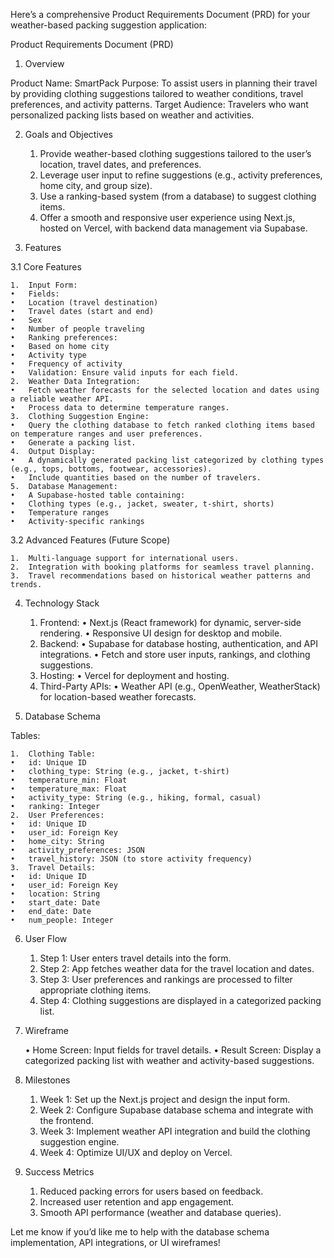 Here’s a comprehensive Product Requirements Document (PRD) for your weather-based packing suggestion application:

Product Requirements Document (PRD)

1. Overview

Product Name: SmartPack
Purpose: To assist users in planning their travel by providing clothing suggestions tailored to weather conditions, travel preferences, and activity patterns.
Target Audience: Travelers who want personalized packing lists based on weather and activities.

2. Goals and Objectives

	1.	Provide weather-based clothing suggestions tailored to the user’s location, travel dates, and preferences.
	2.	Leverage user input to refine suggestions (e.g., activity preferences, home city, and group size).
	3.	Use a ranking-based system (from a database) to suggest clothing items.
	4.	Offer a smooth and responsive user experience using Next.js, hosted on Vercel, with backend data management via Supabase.

3. Features

3.1 Core Features

	1.	Input Form:
	•	Fields:
	•	Location (travel destination)
	•	Travel dates (start and end)
	•	Sex
	•	Number of people traveling
	•	Ranking preferences:
	•	Based on home city
	•	Activity type
	•	Frequency of activity
	•	Validation: Ensure valid inputs for each field.
	2.	Weather Data Integration:
	•	Fetch weather forecasts for the selected location and dates using a reliable weather API.
	•	Process data to determine temperature ranges.
	3.	Clothing Suggestion Engine:
	•	Query the clothing database to fetch ranked clothing items based on temperature ranges and user preferences.
	•	Generate a packing list.
	4.	Output Display:
	•	A dynamically generated packing list categorized by clothing types (e.g., tops, bottoms, footwear, accessories).
	•	Include quantities based on the number of travelers.
	5.	Database Management:
	•	A Supabase-hosted table containing:
	•	Clothing types (e.g., jacket, sweater, t-shirt, shorts)
	•	Temperature ranges
	•	Activity-specific rankings

3.2 Advanced Features (Future Scope)

	1.	Multi-language support for international users.
	2.	Integration with booking platforms for seamless travel planning.
	3.	Travel recommendations based on historical weather patterns and trends.

4. Technology Stack

	1.	Frontend:
	•	Next.js (React framework) for dynamic, server-side rendering.
	•	Responsive UI design for desktop and mobile.
	2.	Backend:
	•	Supabase for database hosting, authentication, and API integrations.
	•	Fetch and store user inputs, rankings, and clothing suggestions.
	3.	Hosting:
	•	Vercel for deployment and hosting.
	4.	Third-Party APIs:
	•	Weather API (e.g., OpenWeather, WeatherStack) for location-based weather forecasts.

5. Database Schema

Tables:

	1.	Clothing Table:
	•	id: Unique ID
	•	clothing_type: String (e.g., jacket, t-shirt)
	•	temperature_min: Float
	•	temperature_max: Float
	•	activity_type: String (e.g., hiking, formal, casual)
	•	ranking: Integer
	2.	User Preferences:
	•	id: Unique ID
	•	user_id: Foreign Key
	•	home_city: String
	•	activity_preferences: JSON
	•	travel_history: JSON (to store activity frequency)
	3.	Travel Details:
	•	id: Unique ID
	•	user_id: Foreign Key
	•	location: String
	•	start_date: Date
	•	end_date: Date
	•	num_people: Integer

6. User Flow

	1.	Step 1: User enters travel details into the form.
	2.	Step 2: App fetches weather data for the travel location and dates.
	3.	Step 3: User preferences and rankings are processed to filter appropriate clothing items.
	4.	Step 4: Clothing suggestions are displayed in a categorized packing list.

7. Wireframe

	•	Home Screen: Input fields for travel details.
	•	Result Screen: Display a categorized packing list with weather and activity-based suggestions.

8. Milestones

	1.	Week 1: Set up the Next.js project and design the input form.
	2.	Week 2: Configure Supabase database schema and integrate with the frontend.
	3.	Week 3: Implement weather API integration and build the clothing suggestion engine.
	4.	Week 4: Optimize UI/UX and deploy on Vercel.

9. Success Metrics

	1.	Reduced packing errors for users based on feedback.
	2.	Increased user retention and app engagement.
	3.	Smooth API performance (weather and database queries).

Let me know if you’d like me to help with the database schema implementation, API integrations, or UI wireframes!